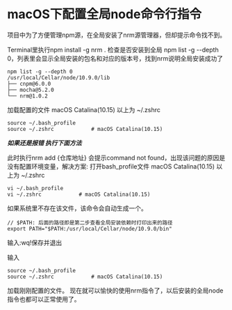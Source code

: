 # macOS下配置全局node命令行指令

项目中为了方便管理npm源，在全局安装了nrm源管理器，但却提示命令找不到。

Terminal里执行npm install -g nrm .
检查是否安装到全局 npm list -g --depth 0，列表里会显示全局安装的包名和对应的版本号，找到nrm说明全局安装成功了


```
npm list -g --depth 0
/usr/local/Cellar/node/10.9.0/lib
├── cnpm@6.0.0
├── mocha@5.2.0
└── nrm@1.0.2
```

加载配置的文件 
macOS Catalina(10.15) 以上为 ~/.zshrc

```
source ~/.bash_profile
source ~/.zshrc            # macOS Catalina(10.15)
```

***如果还是报错 执行下面方法***


此时执行nrm add {仓库地址} 会提示command not found，出现该问题的原因是没有配置环境变量，解决方案:
打开bash_profile文件  macOS Catalina(10.15) 以上为 ~/.zshrc

```
vi ~/.bash_profile
vi ~/.zshrc            # macOS Catalina(10.15)
```

如果系统里不存在该文件，该命令会自动生成一个。

```
// $PATH: 后面的路径即是第二步查看全局安装依赖时打印出来的路径
export PATH="$PATH:/usr/local/Cellar/node/10.9.0/bin" 
```

输入:wq!保存并退出

输入

```
source ~/.bash_profile
source ~/.zshrc            # macOS Catalina(10.15)
```

加载刚刚配置的文件。
现在就可以愉快的使用nrm指令了，以后安装的全局node指令也都可以正常使用了。